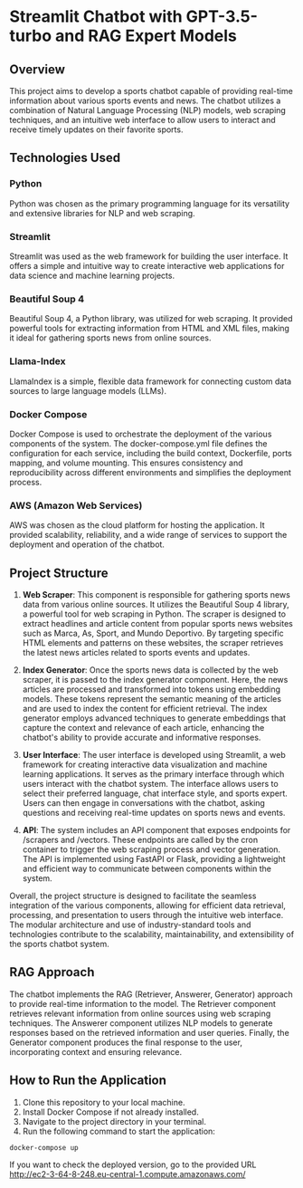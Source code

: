 # Streamlit Chatbot with GPT-3.5-turbo and RAG Expert Models

## Overview
This project aims to develop a sports chatbot capable of providing real-time information about various sports events and news. The chatbot utilizes a combination of Natural Language Processing (NLP) models, web scraping techniques, and an intuitive web interface to allow users to interact and receive timely updates on their favorite sports.

## Technologies Used
### Python
Python was chosen as the primary programming language for its versatility and extensive libraries for NLP and web scraping.

### Streamlit
Streamlit was used as the web framework for building the user interface. It offers a simple and intuitive way to create interactive web applications for data science and machine learning projects.

### Beautiful Soup 4
Beautiful Soup 4, a Python library, was utilized for web scraping. It provided powerful tools for extracting information from HTML and XML files, making it ideal for gathering sports news from online sources.

### Llama-Index
LlamaIndex is a simple, flexible data framework for connecting custom data sources to large language models (LLMs).

### Docker Compose
Docker Compose is used to orchestrate the deployment of the various components of the system. The docker-compose.yml file defines the configuration for each service, including the build context, Dockerfile, ports mapping, and volume mounting. This ensures consistency and reproducibility across different environments and simplifies the deployment process.
### AWS (Amazon Web Services)
AWS was chosen as the cloud platform for hosting the application. It provided scalability, reliability, and a wide range of services to support the deployment and operation of the chatbot.

## Project Structure
1. **Web Scraper**: This component is responsible for gathering sports news data from various online sources. It utilizes the Beautiful Soup 4 library, a powerful tool for web scraping in Python. The scraper is designed to extract headlines and article content from popular sports news websites such as Marca, As, Sport, and Mundo Deportivo. By targeting specific HTML elements and patterns on these websites, the scraper retrieves the latest news articles related to sports events and updates.

2. **Index Generator**: Once the sports news data is collected by the web scraper, it is passed to the index generator component. Here, the news articles are processed and transformed into tokens using embedding models. These tokens represent the semantic meaning of the articles and are used to index the content for efficient retrieval. The index generator employs advanced techniques to generate embeddings that capture the context and relevance of each article, enhancing the chatbot's ability to provide accurate and informative responses.

3. **User Interface**: The user interface is developed using Streamlit, a web framework for creating interactive data visualization and machine learning applications. It serves as the primary interface through which users interact with the chatbot system. The interface allows users to select their preferred language, chat interface style, and sports expert. Users can then engage in conversations with the chatbot, asking questions and receiving real-time updates on sports news and events.

4. **API**: The system includes an API component that exposes endpoints for /scrapers and /vectors. These endpoints are called by the cron container to trigger the web scraping process and vector generation. The API is implemented using FastAPI or Flask, providing a lightweight and efficient way to communicate between components within the system.

Overall, the project structure is designed to facilitate the seamless integration of the various components, allowing for efficient data retrieval, processing, and presentation to users through the intuitive web interface. The modular architecture and use of industry-standard tools and technologies contribute to the scalability, maintainability, and extensibility of the sports chatbot system.
## RAG Approach
The chatbot implements the RAG (Retriever, Answerer, Generator) approach to provide real-time information to the model. The Retriever component retrieves relevant information from online sources using web scraping techniques. The Answerer component utilizes NLP models to generate responses based on the retrieved information and user queries. Finally, the Generator component produces the final response to the user, incorporating context and ensuring relevance.

## How to Run the Application
1. Clone this repository to your local machine.
2. Install Docker Compose if not already installed.
3. Navigate to the project directory in your terminal.
4. Run the following command to start the application:
```bash
docker-compose up
```
If you want to check the deployed version, go to the provided URL http://ec2-3-64-8-248.eu-central-1.compute.amazonaws.com/